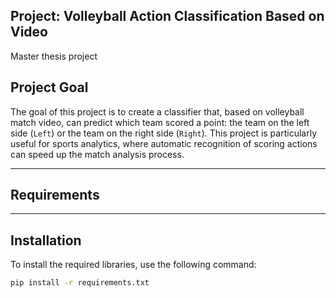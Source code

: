 ## Project: Volleyball Action Classification Based on Video
Master thesis project

## Project Goal

The goal of this project is to create a classifier that, based on volleyball match video, can predict which team scored a point: the team on the left side (`Left`) or the team on the right side (`Right`). This project is particularly useful for sports analytics, where automatic recognition of scoring actions can speed up the match analysis process.

---

## Requirements


  
---

## Installation

To install the required libraries, use the following command:

```bash
pip install -r requirements.txt
